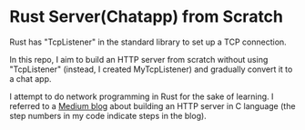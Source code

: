 
# Rust Server(Chatapp) from Scratch

Rust has "TcpListener" in the standard library to set up a TCP connection.

In this repo, I aim to build an HTTP server from scratch without using "TcpListener" (instead, I created MyTcpListener) and gradually convert it to a chat app.

I attempt to do network programming in Rust for the sake of learning.
I referred to a [Medium blog](https://medium.com/from-the-scratch/http-server-what-do-you-need-to-know-to-build-a-simple-http-server-from-scratch-d1ef8945e4fa) about building an HTTP server in C language (the step numbers in my code indicate steps in the blog).